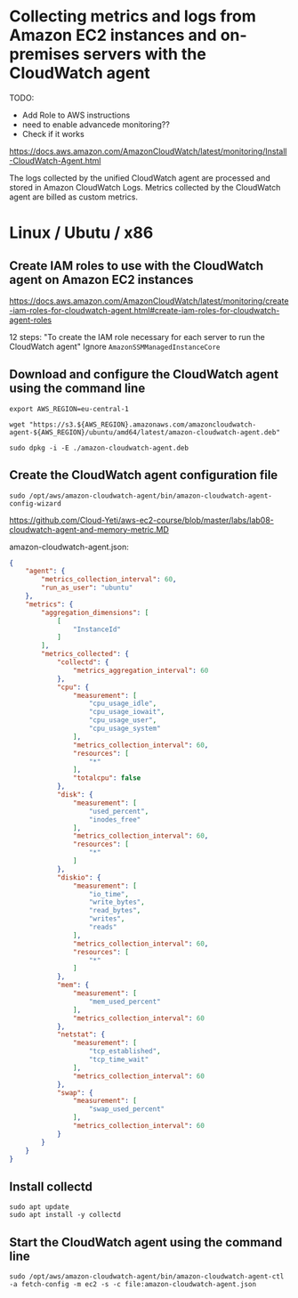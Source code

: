 # Collecting metrics and logs from Amazon EC2 instances and on-premises servers with the CloudWatch agent

TODO:
- Add Role to AWS instructions
- need to enable advancede monitoring??
- Check if it works

https://docs.aws.amazon.com/AmazonCloudWatch/latest/monitoring/Install-CloudWatch-Agent.html

The logs collected by the unified CloudWatch agent are processed and stored in Amazon CloudWatch Logs.
Metrics collected by the CloudWatch agent are billed as custom metrics.

# Linux / Ubutu / x86




## Create IAM roles to use with the CloudWatch agent on Amazon EC2 instances

https://docs.aws.amazon.com/AmazonCloudWatch/latest/monitoring/create-iam-roles-for-cloudwatch-agent.html#create-iam-roles-for-cloudwatch-agent-roles


12 steps: "To create the IAM role necessary for each server to run the CloudWatch agent"
Ignore `AmazonSSMManagedInstanceCore`


<!-- ## Install AWS cli

```
curl "https://awscli.amazonaws.com/awscli-exe-linux-x86_64.zip" -o "awscliv2.zip"
sudo apt install -y unzip
unzip awscliv2.zip
sudo ./aws/install
```

Configure:

```
mkdir -p ~/.aws

echo "[AmazonCloudWatchAgent]
aws_access_key_id = my_access_key
aws_secret_access_key = my_secret_key
" >> ~/.aws/credentials
```

For `my_access_key` and `my_secret_key`, use the keys from the IAM user that has the permissions to write to Systems Manager Parameter Store. -->

## Download and configure the CloudWatch agent using the command line

```
export AWS_REGION=eu-central-1

wget "https://s3.${AWS_REGION}.amazonaws.com/amazoncloudwatch-agent-${AWS_REGION}/ubuntu/amd64/latest/amazon-cloudwatch-agent.deb"

sudo dpkg -i -E ./amazon-cloudwatch-agent.deb
```

## Create the CloudWatch agent configuration file

```
sudo /opt/aws/amazon-cloudwatch-agent/bin/amazon-cloudwatch-agent-config-wizard
```

https://github.com/Cloud-Yeti/aws-ec2-course/blob/master/labs/lab08-cloudwatch-agent-and-memory-metric.MD

amazon-cloudwatch-agent.json:

```json
{
	"agent": {
		"metrics_collection_interval": 60,
		"run_as_user": "ubuntu"
	},
	"metrics": {
		"aggregation_dimensions": [
			[
				"InstanceId"
			]
		],
		"metrics_collected": {
			"collectd": {
				"metrics_aggregation_interval": 60
			},
			"cpu": {
				"measurement": [
					"cpu_usage_idle",
					"cpu_usage_iowait",
					"cpu_usage_user",
					"cpu_usage_system"
				],
				"metrics_collection_interval": 60,
				"resources": [
					"*"
				],
				"totalcpu": false
			},
			"disk": {
				"measurement": [
					"used_percent",
					"inodes_free"
				],
				"metrics_collection_interval": 60,
				"resources": [
					"*"
				]
			},
			"diskio": {
				"measurement": [
					"io_time",
					"write_bytes",
					"read_bytes",
					"writes",
					"reads"
				],
				"metrics_collection_interval": 60,
				"resources": [
					"*"
				]
			},
			"mem": {
				"measurement": [
					"mem_used_percent"
				],
				"metrics_collection_interval": 60
			},
			"netstat": {
				"measurement": [
					"tcp_established",
					"tcp_time_wait"
				],
				"metrics_collection_interval": 60
			},
			"swap": {
				"measurement": [
					"swap_used_percent"
				],
				"metrics_collection_interval": 60
			}
		}
	}
}
```


## Install collectd

```
sudo apt update
sudo apt install -y collectd
```

## Start the CloudWatch agent using the command line

```
sudo /opt/aws/amazon-cloudwatch-agent/bin/amazon-cloudwatch-agent-ctl -a fetch-config -m ec2 -s -c file:amazon-cloudwatch-agent.json
```